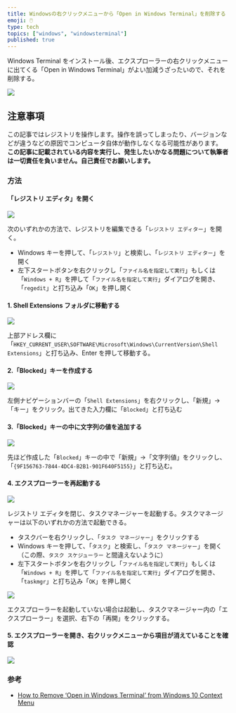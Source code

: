 ```yaml
---
title: Windowsの右クリックメニューから「Open in Windows Terminal」を削除する
emoji: 🖱️
type: tech
topics: ["windows", "windowsterminal"]
published: true
---
```


Windows Terminal をインストール後、エクスプローラーの右クリックメニューに出てくる「Open in Windows Terminal」がよい加減うざったいので、それを削除する。

![](https://storage.googleapis.com/zenn-user-upload/h1wbr66ee69944y5dtxhuml2nxfo)

## 注意事項

この記事ではレジストリを操作します。操作を誤ってしまったり、バージョンなどが違うなどの原因でコンピュータ自体が動作しなくなる可能性があります。  
**この記事に記載されている内容を実行し、発生したいかなる問題について執筆者は一切責任を負いません。自己責任でお願いします。**

### 方法

#### 「レジストリ エディタ」を開く

![](https://storage.googleapis.com/zenn-user-upload/ejwqx8jmc3p4jlle3w7a8altm098)

次のいずれかの方法で、レジストリを編集できる「`レジストリ エディター`」を開く。

- Windows キーを押して、「`レジストリ`」と検索し、「`レジストリ エディター`」を開く
- 左下スタートボタンを右クリックし「`ファイル名を指定して実行`」もしくは「`Windows + R`」を押して「`ファイル名を指定して実行`」ダイアログを開き、「`regedit`」と打ち込み「`OK`」を押し開く

#### 1. Shell Extensions フォルダに移動する

![](https://storage.googleapis.com/zenn-user-upload/650y56q5m3hvyrtl8bjyxr2869j3)

上部アドレス欄に「`HKEY_CURRENT_USER\SOFTWARE\Microsoft\Windows\CurrentVersion\Shell Extensions`」と打ち込み、Enter を押して移動する。

#### 2.「Blocked」キーを作成する

![](https://storage.googleapis.com/zenn-user-upload/5kw2f89zkbo3bafphl1u4qm3yxdp)

左側ナビゲーションバーの「`Shell Extensions`」を右クリックし、「新規」→「キー」をクリック。出てきた入力欄に「`Blocked`」と打ち込む

#### 3.「Blocked」キーの中に文字列の値を追加する

![](https://storage.googleapis.com/zenn-user-upload/vuc52054ojxfom3zu4733yjt6io3)

先ほど作成した「`Blocked`」キーの中で「新規」→「文字列値」をクリックし、「`{9F156763-7844-4DC4-B2B1-901F640F5155}`」と打ち込む。

#### 4. エクスプローラーを再起動する

![](https://storage.googleapis.com/zenn-user-upload/7ukpsuuzh4g6vfhp7nacd14drzg8)

レジストリ エディタを閉じ、タスクマネージャーを起動する。タスクマネージャーは以下のいずれかの方法で起動できる。

- タスクバーを右クリックし、「`タスク マネージャー`」をクリックする
- Windows キーを押して、「`タスク`」と検索し、「`タスク マネージャー`」を開く（この際、`タスク スケジューラー` と間違えないように）
- 左下スタートボタンを右クリックし「`ファイル名を指定して実行`」もしくは「`Windows + R`」を押して「`ファイル名を指定して実行`」ダイアログを開き、「`taskmgr`」と打ち込み「`OK`」を押し開く

![](https://storage.googleapis.com/zenn-user-upload/skw8awoiytme0rfob9g2csr2i8ja)

エクスプローラーを起動していない場合は起動し、タスクマネージャー内の「エクスプローラー」を選択、右下の「再開」をクリックする。

#### 5. エクスプローラーを開き、右クリックメニューから項目が消えていることを確認

![](https://storage.googleapis.com/zenn-user-upload/pmvzulokqpn3p42tkzl0bjv3anq9)

### 参考

- [How to Remove ‘Open in Windows Terminal’ from Windows 10 Context Menu](http://farsilinux.org/how-to-remove-open-in-windows-terminal-from-windows-10-context-menu/)
